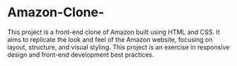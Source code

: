 # Amazon-Clone-
This project is a front-end clone of Amazon built using HTML and CSS. It aims to replicate the look and feel of the Amazon website, focusing on layout, structure, and visual styling. This project is an exercise in responsive design and front-end development best practices.
